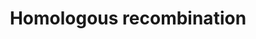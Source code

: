 ---
annotations:
- type: Pathway Ontology
  value: DNA repair pathway
- type: Pathway Ontology
  value: DNA replication pathway
- type: Pathway Ontology
  value: homologous recombination pathway of double-strand break repair
authors:
- MaintBot
- Jmelius
description: 'Homologous recombination, also known as general recombination, is a
  type of genetic recombination in which nucleotide sequences are exchanged between
  two similar or identical strands of DNA.  Source: [[wikipedia:Homologous_recombination|Wikipedia]]'
last-edited: 2016-08-12
organisms:
- Sus scrofa
redirect_from:
- /index.php/Pathway:WP1576
- /instance/WP1576
schema-jsonld:
- '@context': https://schema.org/
  '@id': https://wikipathways.github.io/pathways/WP1576.html
  '@type': Dataset
  creator:
    '@type': Organization
    name: WikiPathways
  description: 'Homologous recombination, also known as general recombination, is
    a type of genetic recombination in which nucleotide sequences are exchanged between
    two similar or identical strands of DNA.  Source: [[wikipedia:Homologous_recombination|Wikipedia]]'
  keywords:
  - RAD54B
  - POLD2
  - BRCA2
  - POLD4
  - NBN
  - RAD51
  - POLD3
  - MRE11A
  - POLD1
  - RAD50
  - RAD52
  - ATM
  - RPA1
  license: CC0
  name: Homologous recombination
seo: CreativeWork
title: Homologous recombination
wpid: WP1576
---